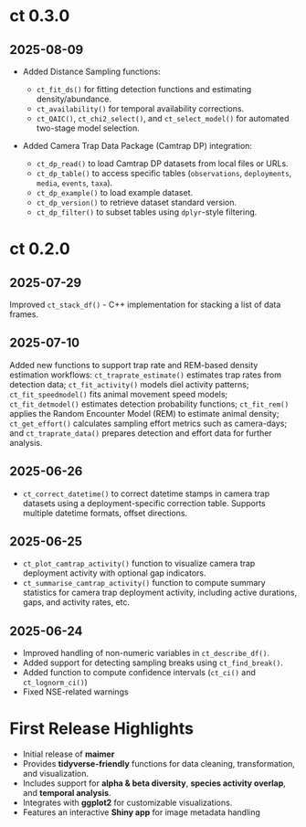 # ct 0.3.0

## 2025-08-09
- Added Distance Sampling functions:
  - `ct_fit_ds()` for fitting detection functions and estimating density/abundance.
  - `ct_availability()` for temporal availability corrections.
  - `ct_QAIC()`, `ct_chi2_select()`, and `ct_select_model()` for automated two-stage model selection.

- Added Camera Trap Data Package (Camtrap DP) integration:
  - `ct_dp_read()` to load Camtrap DP datasets from local files or URLs.
  - `ct_dp_table()` to access specific tables (`observations`, `deployments`, `media`, `events`, `taxa`).
  - `ct_dp_example()` to load example dataset.
  - `ct_dp_version()` to retrieve dataset standard version.
  - `ct_dp_filter()` to subset tables using `dplyr`-style filtering.

# ct 0.2.0

## 2025-07-29
Improved `ct_stack_df()` - C++ implementation for stacking a list of data 
frames.

## 2025-07-10
Added new functions to support trap rate and REM-based density estimation workflows: 
`ct_traprate_estimate()` estimates trap rates from detection data; `ct_fit_activity()` 
models diel activity patterns; `ct_fit_speedmodel()` fits animal movement speed 
models; `ct_fit_detmodel()` estimates detection probability functions; `ct_fit_rem()` 
applies the Random Encounter Model (REM) to estimate animal density; `ct_get_effort()` 
calculates sampling effort metrics such as camera-days; and `ct_traprate_data()` 
prepares detection and effort data for further analysis.

## 2025-06-26
- `ct_correct_datetime()` to correct datetime stamps in camera trap datasets 
using a deployment-specific correction table. Supports multiple datetime formats, 
offset directions.

## 2025-06-25
- `ct_plot_camtrap_activity()` function to visualize camera trap deployment 
activity with optional gap indicators.
- `ct_summarise_camtrap_activity()` function to compute summary statistics for camera 
trap deployment activity, including active durations, gaps, and activity rates, etc.


## 2025-06-24
- Improved handling of non-numeric variables in `ct_describe_df()`.
- Added support for detecting sampling breaks using `ct_find_break()`.
- Added function to compute confidence intervals (`ct_ci()` and `ct_lognorm_ci()`)
- Fixed NSE-related warnings

# First Release Highlights
- Initial release of **maimer**
- Provides **tidyverse-friendly** functions for data cleaning, transformation, and visualization.
- Includes support for **alpha & beta diversity**, **species activity overlap**, and **temporal analysis**.
- Integrates with **ggplot2** for customizable visualizations.
- Features an interactive **Shiny app** for image metadata handling
